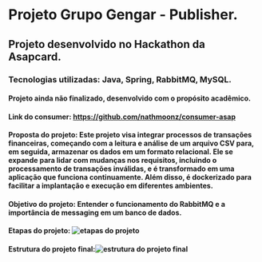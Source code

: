 # Projeto Grupo Gengar - Publisher.

## Projeto desenvolvido no Hackathon da Asapcard.

### Tecnologias utilizadas: Java, Spring, RabbitMQ, MySQL.

#### Projeto ainda não finalizado, desenvolvido com o propósito acadêmico.

#### Link do consumer: https://github.com/nathmoonz/consumer-asap

#### Proposta do projeto: Este projeto visa integrar processos de transações financeiras, começando com a leitura e análise de um arquivo CSV para, em seguida, armazenar os dados em um formato relacional. Ele se expande para lidar com mudanças nos requisitos, incluindo o processamento de transações inválidas, e é transformado em uma aplicação que funciona continuamente. Além disso, é dockerizado para facilitar a implantação e execução em diferentes ambientes.

#### Objetivo do projeto: Entender o funcionamento do RabbitMQ e a importância de messaging em um banco de dados.

#### Etapas do projeto: ![etapas do projeto](https://github.com/nathmoonz/publisher-asap/assets/110949239/e3c67c93-6eac-4f06-8860-c40a015e05d6)

#### Estrutura do projeto final:![estrutura do projeto final](https://github.com/nathmoonz/publisher-asap/assets/110949239/ad8339f9-fbfb-471d-8632-51f37debe276)
